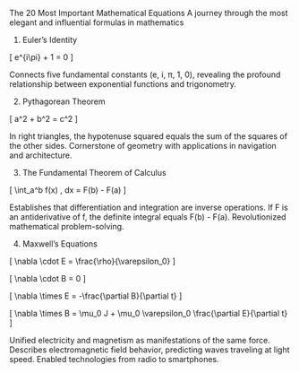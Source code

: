 The 20 Most Important Mathematical Equations
A journey through the most elegant and influential formulas in mathematics

1. Euler’s Identity

\[ e^{i\pi} + 1 = 0 \]

Connects five fundamental constants (e, i, π, 1, 0), revealing the profound relationship between exponential functions and trigonometry.

2. Pythagorean Theorem

\[ a^2 + b^2 = c^2 \]

In right triangles, the hypotenuse squared equals the sum of the squares of the other sides. Cornerstone of geometry with applications in navigation and architecture.

3. The Fundamental Theorem of Calculus

\[ \int_a^b f(x) \, dx = F(b) - F(a) \]

Establishes that differentiation and integration are inverse operations. If F is an antiderivative of f, the definite integral equals F(b) - F(a). Revolutionized mathematical problem-solving.

4. Maxwell’s Equations

\[ \nabla \cdot E = \frac{\rho}{\varepsilon_0} \]

\[ \nabla \cdot B = 0 \]

\[ \nabla \times E = -\frac{\partial B}{\partial t} \]

\[ \nabla \times B = \mu_0 J + \mu_0 \varepsilon_0 \frac{\partial E}{\partial t} \]

Unified electricity and magnetism as manifestations of the same force. Describes electromagnetic field behavior, predicting waves traveling at light speed. Enabled technologies from radio to smartphones.